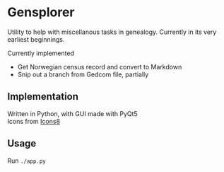 # Gensplorer

Utility to help with miscellanous tasks in genealogy.
Currently in its very earliest beginnings.

Currently implemented

* Get Norwegian census record and convert to Markdown
* Snip out a branch from Gedcom file, partially

## Implementation

Written in Python, with GUI made with PyQt5  
Icons from [Icons8](https://icons8.com/)

## Usage

Run `./app.py`



